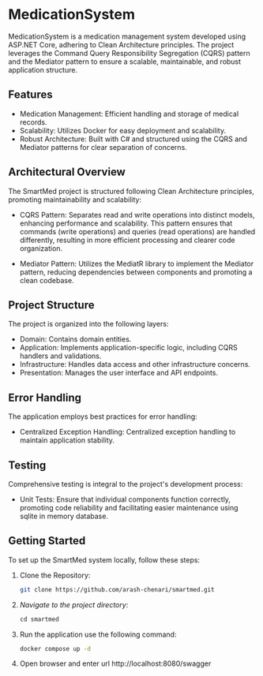 # MedicationSystem

MedicationSystem is a medication management system developed using ASP.NET Core, adhering to Clean Architecture principles. The project leverages the Command Query Responsibility Segregation (CQRS) pattern and the Mediator pattern to ensure a scalable, maintainable, and robust application structure.

## Features

- Medication Management: Efficient handling and storage of medical records.
- Scalability: Utilizes Docker for easy deployment and scalability.
- Robust Architecture: Built with C# and structured using the CQRS and Mediator patterns for clear separation of concerns.

## Architectural Overview

The SmartMed project is structured following Clean Architecture principles, promoting maintainability and scalability:

- CQRS Pattern: Separates read and write operations into distinct models, enhancing performance and scalability. This pattern ensures that commands (write operations) and queries (read operations) are handled differently, resulting in more efficient processing and clearer code organization. 

- Mediator Pattern: Utilizes the MediatR library to implement the Mediator pattern, reducing dependencies between components and promoting a clean codebase.
## Project Structure

The project is organized into the following layers:

- Domain: Contains domain entities.
- Application: Implements application-specific logic, including CQRS handlers and validations.
- Infrastructure: Handles data access and other infrastructure concerns.
- Presentation: Manages the user interface and API endpoints.

## Error Handling

The application employs best practices for error handling:

- Centralized Exception Handling: Centralized exception handling to maintain application stability.
## Testing

Comprehensive testing is integral to the project's development process:

- Unit Tests: Ensure that individual components function correctly, promoting code reliability and facilitating easier maintenance using sqlite in memory database.

## Getting Started

To set up the SmartMed system locally, follow these steps:

1. Clone the Repository:
   ```bash
   git clone https://github.com/arash-chenari/smartmed.git
2. *Navigate to the project directory*:
    ```bash
    cd smartmed
3. Run the application use the following command:
    ```bash
    docker compose up -d 
4. Open browser and enter url http://localhost:8080/swagger
